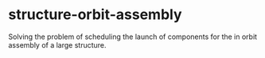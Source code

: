 # structure-orbit-assembly
Solving the problem of scheduling the launch of components for the in orbit assembly of a large structure.

